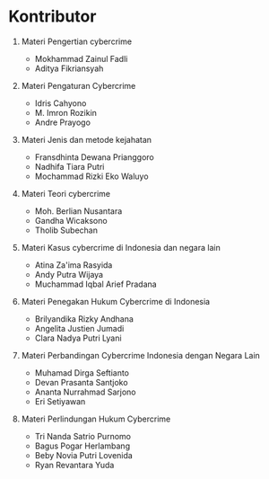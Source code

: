# Kontributor

1. Materi Pengertian cybercrime

   - Mokhammad Zainul Fadli
   - Aditya Fikriansyah

2. Materi Pengaturan Cybercrime

   - Idris Cahyono
   - M. Imron Rozikin
   - Andre Prayogo

3. Materi Jenis dan metode kejahatan

   - Fransdhinta Dewana Prianggoro
   - Nadhifa Tiara Putri
   - Mochammad Rizki Eko Waluyo

4. Materi Teori cybercrime

   - Moh. Berlian Nusantara
   - Gandha Wicaksono
   - Tholib Subechan

5. Materi Kasus cybercrime di Indonesia dan negara lain

   - Atina Za'ima Rasyida
   - Andy Putra Wijaya
   - Muchammad Iqbal Arief Pradana

6. Materi Penegakan Hukum Cybercrime di Indonesia

   - Brilyandika Rizky Andhana
   - Angelita Justien Jumadi
   - Clara Nadya Putri Lyani

7. Materi Perbandingan Cybercrime Indonesia dengan Negara Lain

   - Muhamad Dirga Seftianto
   - Devan Prasanta Santjoko
   - Ananta Nurrahmad Sarjono
   - Eri Setiyawan

8. Materi Perlindungan Hukum Cybercrime

   - Tri Nanda Satrio Purnomo
   - Bagus Pogar Herlambang
   - Beby Novia Putri Lovenida
   - Ryan Revantara Yuda
